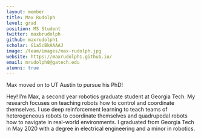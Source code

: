 ```yaml
---
layout: member
title: Max Rudolph
level: grad
position: MS Student
twitter: maxbrudolph
github: maxrudolph1
scholar: G1a5cBkAAAAJ
image: /team/images/max-rudolph.jpg
website: https://maxrudolph1.github.io/
email: mrudolph8@gatech.edu
alumni: true
---
```


Max moved on to UT Austin to pursue his PhD!

Hey! I’m Max, a second year robotics graduate student at Georgia Tech. My research focuses on teaching robots how to control and coordinate themselves. I use deep reinforcement learning to teach teams of heterogeneous robots to coordinate themselves and quadrupedal robots how to navigate in real-world environments. I graduated from Georgia Tech in May 2020 with a degree in electrical engineering and a minor in robotics.
